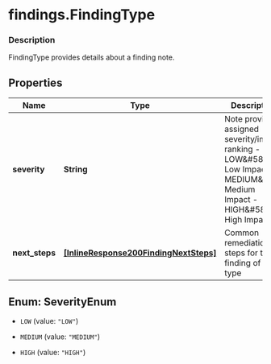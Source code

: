 # findings.FindingType

### Description

FindingType provides details about a finding note.

## Properties
Name | Type | Description | Notes
------------ | ------------- | ------------- | -------------
**severity** | **String** | Note provider-assigned severity/impact ranking - LOW&amp;#58; Low Impact - MEDIUM&amp;#58; Medium Impact - HIGH&amp;#58; High Impact | 
**next_steps** | [**[InlineResponse200FindingNextSteps]**](InlineResponse200FindingNextSteps.md) | Common remediation steps for the finding of this type | [optional] 


<a name="SeverityEnum"></a>
## Enum: SeverityEnum


* `LOW` (value: `"LOW"`)

* `MEDIUM` (value: `"MEDIUM"`)

* `HIGH` (value: `"HIGH"`)



